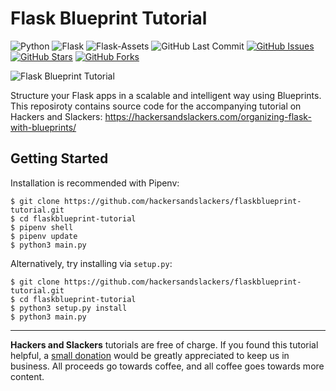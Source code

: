 # Flask Blueprint Tutorial

![Python](https://img.shields.io/badge/Python-v3.7-blue.svg?logo=python&longCache=true&logoColor=white&colorB=5e81ac&style=flat-square&colorA=4c566a)
![Flask](https://img.shields.io/badge/Flask-v1.0.2-blue.svg?longCache=true&logo=flask&style=flat-square&logoColor=white&colorB=5e81ac&colorA=4c566a)
![Flask-Assets](https://img.shields.io/badge/Flask--Assets-v0.12-blue.svg?longCache=true&logo=flask&style=flat-square&logoColor=white&colorB=5e81ac&colorA=4c566a)
![GitHub Last Commit](https://img.shields.io/github/last-commit/google/skia.svg?style=flat-square&colorA=4c566a&colorB=a3be8c&logo=GitHub)
[![GitHub Issues](https://img.shields.io/github/issues/hackersandslackers/flaskblueprint-tutorial.svg?style=flat-square&colorA=4c566a&logo=GitHub&colorB=ebcb8b)](https://github.com/hackersandslackers/flaskblueprint-tutorial/issues)
[![GitHub Stars](https://img.shields.io/github/stars/hackersandslackers/flaskblueprint-tutorial.svg?style=flat-square8&colorA=4c566a&logo=GitHub&colorB=ebcb8b)](https://github.com/hackersandslackers/flaskblueprint-tutorial/stargazers)
[![GitHub Forks](https://img.shields.io/github/forks/hackersandslackers/flaskblueprint-tutorial.svg?style=flat-square&colorA=4c566a&logo=GitHub&colorB=ebcb8b)](https://github.com/hackersandslackers/flaskblueprint-tutorial/network)

![Flask Blueprint Tutorial](https://res-4.cloudinary.com/hackers/image/upload/q_auto/v1/2019/12/flaskblueprints-2@2x.jpg)

Structure your Flask apps in a scalable and intelligent way using Blueprints. This reposiroty contains source code for the accompanying tutorial on Hackers and Slackers: https://hackersandslackers.com/organizing-flask-with-blueprints/

## Getting Started

Installation is recommended with Pipenv:

```shell
$ git clone https://github.com/hackersandslackers/flaskblueprint-tutorial.git
$ cd flaskblueprint-tutorial
$ pipenv shell
$ pipenv update
$ python3 main.py
```

Alternatively, try installing via `setup.py`:

```shell
$ git clone https://github.com/hackersandslackers/flaskblueprint-tutorial.git
$ cd flaskblueprint-tutorial
$ python3 setup.py install
$ python3 main.py
```
-----

**Hackers and Slackers** tutorials are free of charge. If you found this tutorial helpful, a [small donation](https://www.buymeacoffee.com/hackersslackers) would be greatly appreciated to keep us in business. All proceeds go towards coffee, and all coffee goes towards more content.

